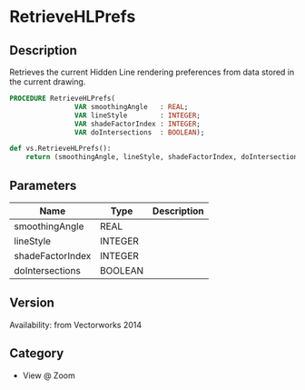 # RetrieveHLPrefs

## Description
Retrieves the current Hidden Line rendering preferences from data stored in the current drawing.

```pascal
PROCEDURE RetrieveHLPrefs(
				VAR smoothingAngle   : REAL;
				VAR lineStyle        : INTEGER;
				VAR shadeFactorIndex : INTEGER;
				VAR doIntersections  : BOOLEAN);
```

```python
def vs.RetrieveHLPrefs():
    return (smoothingAngle, lineStyle, shadeFactorIndex, doIntersections)
```

## Parameters
|Name|Type|Description|
|---|---|---|
|smoothingAngle|REAL|   |
|lineStyle|INTEGER|   |
|shadeFactorIndex|INTEGER|   |
|doIntersections|BOOLEAN|   |

## Version
Availability: from Vectorworks 2014

## Category
* View @ Zoom

